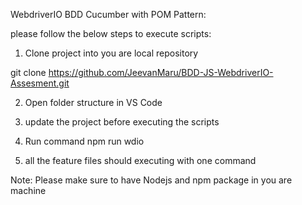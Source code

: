 WebdriverIO BDD Cucumber with POM Pattern:

please follow the below steps to execute scripts:

1) Clone project into you are local repository

git clone https://github.com/JeevanMaru/BDD-JS-WebdriverIO-Assesment.git

2) Open folder structure in VS Code

3) update the project before executing the scripts 

4) Run command npm run wdio

5) all the feature files should executing with one command

Note: Please make sure to have Nodejs and npm package in you are machine
